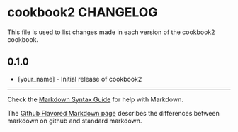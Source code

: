 # cookbook2 CHANGELOG

This file is used to list changes made in each version of the cookbook2 cookbook.

## 0.1.0
- [your_name] - Initial release of cookbook2

- - -
Check the [Markdown Syntax Guide](http://daringfireball.net/projects/markdown/syntax) for help with Markdown.

The [Github Flavored Markdown page](http://github.github.com/github-flavored-markdown/) describes the differences between markdown on github and standard markdown.
